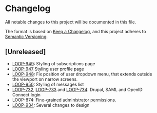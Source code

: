 # Changelog

All notable changes to this project will be documented in this file.

The format is based on [Keep a Changelog](https://keepachangelog.com/en/1.0.0/),
and this project adheres to [Semantic
Versioning](https://semver.org/spec/v2.0.0.html).

## [Unreleased]

- [LOOP-949](https://jira.itkdev.dk/browse/LOOP-949): Styling of subscriptions page
- [LOOP-947](https://jira.itkdev.dk/browse/LOOP-947) Styling user profile page
- [LOOP-948](https://jira.itkdev.dk/browse/LOOP-948): Fix position of user dropdown menu, that extends outside the viewport on narrow screens.
- [LOOP-950](https://jira.itkdev.dk/browse/LOOP-950): Styling of messages list
- [LOOP-732](https://jira.itkdev.dk/browse/LOOP-732),
  [LOOP-733](https://jira.itkdev.dk/browse/LOOP-733) and
  [LOOP-734](https://jira.itkdev.dk/browse/LOOP-734): Drupal, SAML and OpenID
  Connect login
- [LOOP-874](https://jira.itkdev.dk/browse/LOOP-874): Fine-grained
  administrator permissions.
- [LOOP-934](https://jira.itkdev.dk/browse/LOOP-934): Several changes to design
